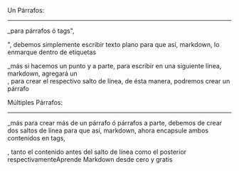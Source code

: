 
Un Párrafos:
____________

_para párrafos ó tags", <p></p>", debemos simplemente escribir texto plano para que así, markdown, lo enmarque dentro de etiquetas <p></p>

_más si hacemos un punto y a parte, para escribir en una siguiente línea, markdown, agregará un <br/>, para crear el respectivo salto de línea, de ésta manera, podremos crear un párrafo


Múltiples Párrafos:
___________________

_más para crear más de un párrafo ó párrafos a parte, debemos de crear dos saltos de línea para que así, markdown, ahora encapsule ambos contenidos en tags, <p></p>, tanto el contenido antes del salto de línea como el posterior respectivamenteAprende Markdown desde cero y gratis


